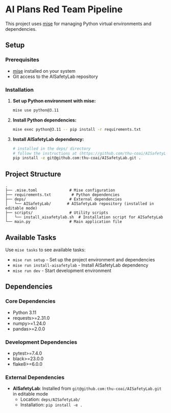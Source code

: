 # AI Plans Red Team Pipeline

This project uses [mise](https://mise.jdx.dev/) for managing Python virtual environments and dependencies.

## Setup

### Prerequisites

- [mise](https://mise.jdx.dev/) installed on your system
- Git access to the AISafetyLab repository

### Installation

1. **Set up Python environment with mise:**
   ```bash
   mise use python@3.11
   ```

2. **Install Python dependencies:**
   ```bash
   mise exec python@3.11 -- pip install -r requirements.txt
   ```

3. **Install AISafetyLab dependency:**
   ```bash
   # installed in the deps/ directory
   # follow the instructions at (https://github.com/thu-coai/AISafetyLab/tree/main#)[the project\'s github repo]
   pip install -e git@github.com:thu-coai/AISafetyLab.git .
   ```

## Project Structure

```
.
├── .mise.toml              # Mise configuration
├── requirements.txt         # Python dependencies
├── deps/                   # External dependencies
│   └── AISafetyLab/       # AISafetyLab repository (installed in editable mode)
├── scripts/                # Utility scripts
│   └── install_aisafetylab.sh  # Installation script for AISafetyLab
└── main.py                 # Main application file
```

## Available Tasks

Use `mise tasks` to see available tasks:

- `mise run setup` - Set up the project environment and dependencies
- `mise run install-aisafetylab` - Install AISafetyLab dependency
- `mise run dev` - Start development environment

## Dependencies

### Core Dependencies
- Python 3.11
- requests>=2.31.0
- numpy>=1.24.0
- pandas>=2.0.0

### Development Dependencies
- pytest>=7.4.0
- black>=23.0.0
- flake8>=6.0.0

### External Dependencies
- **AISafetyLab**: Installed from `git@github.com:thu-coai/AISafetyLab.git` in editable mode
  - Location: `deps/AISafetyLab/`
  - Installation: `pip install -e .`
